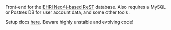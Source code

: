 Front-end for  the [EHRI Neo4j-based ReST](https://github.com/mikesname/neo4j-ehri-plugin) database. Also requires a MySQL or Postres DB for user account data, and some other tools.

Setup docs [here](INSTALL.md). Beware highly unstable and evolving code!